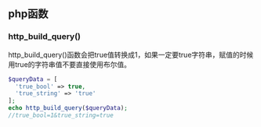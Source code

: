 ## php函数

### http_build_query()

http_build_query()函数会把true值转换成1，如果一定要true字符串，赋值的时候用true的字符串值不要直接使用布尔值。

```php
$queryData = [
  'true_bool' => true,
  'true_string' => 'true'
];
echo http_build_query($queryData);
//true_bool=1&true_string=true
```

